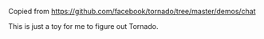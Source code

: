 Copied from https://github.com/facebook/tornado/tree/master/demos/chat

This is just a toy for me to figure out Tornado.